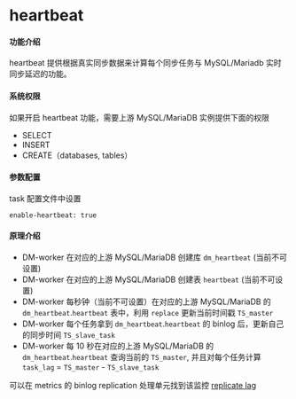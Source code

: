 heartbeat
===

#### 功能介绍

heartbeat 提供根据真实同步数据来计算每个同步任务与 MySQL/Mariadb 实时同步延迟的功能。

#### 系统权限
如果开启 heartbeat 功能，需要上游 MySQL/MariaDB 实例提供下面的权限

* SELECT
* INSERT
* CREATE（databases, tables）

#### 参数配置

task 配置文件中设置
```
enable-heartbeat: true
```

#### 原理介绍

* DM-worker 在对应的上游 MySQL/MariaDB 创建库 `dm_heartbeat` (当前不可设置)
* DM-worker 在对应的上游 MySQL/MariaDB 创建表 `heartbeat` (当前不可设置)
* DM-worker 每秒钟（当前不可设置）在对应的上游 MySQL/MariaDB 的 `dm_heartbeat`.`heartbeat` 表中，利用 `replace` 更新当前时间戳 `TS_master`
* DM-worker 每个任务拿到 `dm_heartbeat`.`heartbeat` 的 binlog 后，更新自己的同步时间 `TS_slave_task`
* DM-worker 每 10 秒在对应的上游 MySQL/MariaDB 的 `dm_heartbeat`.`heartbeat` 查询当前的 `TS_master`, 并且对每个任务计算 `task_lag` = `TS_master` - `TS_slave_task`

可以在 metrics 的 binlog replication 处理单元找到该监控 [replicate lag](../maintenance/metrics-alert.md#binlog-replication)